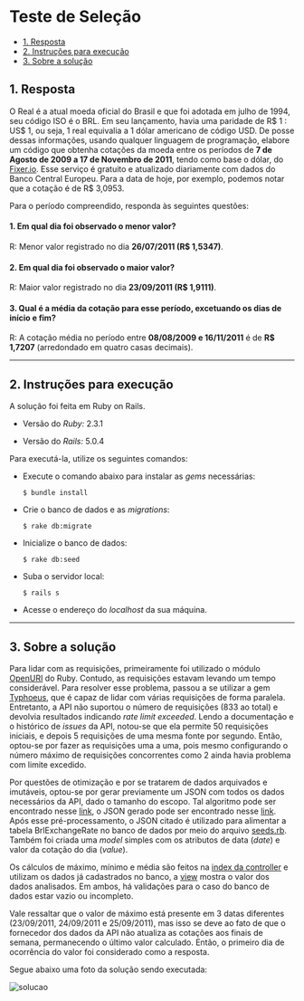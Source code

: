 # Teste de Seleção

* [1. Resposta](#1-resposta)
* [2. Instruções para execução](#2-instruções-para-execução)
* [3. Sobre a solução](#3-sobre-a-solução)

## 1. Resposta

O Real é a atual moeda oficial do Brasil e que foi adotada em julho de 1994, seu código ISO é o BRL. Em seu lançamento, havia uma paridade de R$ 1 : US$ 1, ou seja, 1 real equivalia a 1 dólar americano de código USD. De posse dessas informações, usando qualquer linguagem de programação, elabore um código que obtenha cotações da moeda entre os períodos de **7 de Agosto de 2009 a 17 de Novembro de 2011**, tendo como base o dólar, do [Fixer.io](http://fixer.io/). Esse serviço é gratuito e atualizado diariamente com dados do Banco Central Europeu. Para a data de hoje, por exemplo, podemos notar que a cotação é de R$ 3,0953.

Para o período compreendido, responda às seguintes questões:

#### 1. Em qual dia foi observado o menor valor?

R: Menor valor registrado no dia **26/07/2011 (R$ 1,5347)**.

#### 2. Em qual dia foi observado o maior valor?

R: Maior valor registrado no dia **23/09/2011 (R$ 1,9111)**.

#### 3. Qual é a média da cotação para esse período, excetuando os dias de início e fim?

R: A cotação média no período entre **08/08/2009 e 16/11/2011** é de **R$ 1,7207** (arredondado em quatro casas decimais).

---

## 2. Instruções para execução

A solução foi feita em Ruby on Rails.

* Versão do *Ruby:* 2.3.1

* Versão do *Rails:* 5.0.4

Para executá-la, utilize os seguintes comandos:

* Execute o comando abaixo para instalar as *gems* necessárias:

  `$ bundle install`

* Crie o banco de dados e as *migrations*:

  `$ rake db:migrate`

* Inicialize o banco de dados:

  `$ rake db:seed`

* Suba o servidor local:

  `$ rails s`

* Acesse o endereço do *localhost* da sua máquina.

---

## 3. Sobre a solução

Para lidar com as requisições, primeiramente foi utilizado o módulo [OpenURI](http://www.rubydoc.info/stdlib/open-uri/OpenURI) do Ruby. Contudo, as requisições estavam levando um tempo considerável. Para resolver esse problema, passou a se utilizar a gem [Typhoeus](https://github.com/typhoeus/typhoeus), que é capaz de lidar com várias requisições de forma paralela. Entretanto, a API não suportou o número de requisições (833 ao total) e devolvia resultados indicando *rate limit  exceeded*. Lendo a documentação e o histórico de *issues* da API, notou-se que ela permite 50 requisições iniciais, e depois 5 requisições de uma mesma fonte por segundo. Então, optou-se por fazer as requisições uma a uma, pois mesmo configurando o número máximo de requisições concorrentes como 2 ainda havia problema com limite excedido.

Por questões de otimização e por se tratarem de dados arquivados e imutáveis, optou-se por gerar previamente um JSON com todos os dados necessários da API, dado o tamanho do escopo. Tal algoritmo pode ser encontrado nesse [link](https://github.com/joao18araujo/exchange_rate/blob/master/app/assets/algorithms/pre_process_algorithm.rb), o JSON gerado pode ser encontrado nesse [link](https://github.com/joao18araujo/exchange_rate/blob/master/app/assets/algorithms/currencies.json). Após esse pré-processamento, o JSON citado é utilizado para alimentar a tabela BrlExchangeRate no banco de dados por meio do arquivo [seeds.rb](https://github.com/joao18araujo/exchange_rate/blob/master/db/seeds.rb). Também foi criada uma *model* simples com os atributos de data (*date*) e valor da cotação do dia (*value*).

Os cálculos de máximo, mínimo e média são feitos na [index da controller](https://github.com/joao18araujo/exchange_rate/blob/master/app/controllers/brl_exchange_rates_controller.rb) e utilizam os dados já cadastrados no banco, a [view](https://github.com/joao18araujo/exchange_rate/blob/master/app/views/brl_exchange_rates/index.html.erb) mostra o valor dos dados analisados. Em ambos, há validações para o caso do banco de dados estar vazio ou incompleto.

Vale ressaltar que o valor de máximo está presente em 3 datas diferentes (23/09/2011, 24/09/2011 e 25/09/2011), mas isso se deve ao fato de que o fornecedor dos dados da API não atualiza as cotações aos finais de semana, permanecendo o último valor calculado. Então, o primeiro dia de ocorrência do valor foi considerado como a resposta.

Segue abaixo uma foto da solução sendo executada:

![solucao](https://upload.wikimedia.org/wikipedia/commons/e/ec/Teste_de_Sele%C3%A7%C3%A3o.png)
